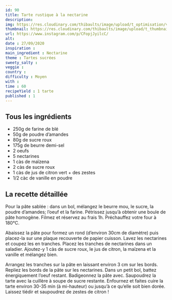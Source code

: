 ```yaml
---
id: 90
title: Tarte rustique à la nectarine
description: 
img: https://res.cloudinary.com/thibaults/image/upload/t_optimisation/v1600524211/Recipes/20200929_tarte_nectarine.jpg
thumbnail: https://res.cloudinary.com/thibaults/image/upload/t_thumbnail_josie/v1600524211/Recipes/20200929_tarte_nectarine.jpg
url: https://www.instagram.com/p/CFopjJyilcC/
alt: 
date : 27/09/2020
inspiration : 
main_ingredient : Nectarine
theme : Tartes sucrées
sweety_salty : 
veggie : 
country :
difficulty : Moyen
with : 
time : 60
recipeYield : 1 tarte
published : 1
---
```


## Tous les ingrédients
 - 250g de farine de blé
 - 50g de poudre d’amandes
 - 80g de sucre roux
 - 175g de beurre demi-sel
 - 2 oeufs
 - 5 nectarines
 - 1 càs de maïzena
 - 2 càs de sucre roux
 - 1 càs de jus de citron vert + des zestes
 - 1/2 càc de vanille en poudre

## La recette détaillée
Pour la pâte sablée : dans un bol, mélangez le beurre mou, le sucre, la poudre d’amandes; l’oeuf et la farine. Pétrissez jusqu’à obtenir une boule de pâte homogène. Filmez et réservez au frais 1h. Préchauffez votre four à 180°C.

Abaissez la pâte pour formez un rond (d’environ 30cm de diamètre) puis placez-la sur une plaque recouverte de papier cuisson. Lavez les nectarines et coupez les en tranches. Placez les tranches de nectarines dans un saladier. Ajoutez-y 1 càs de sucre roux, le jus de citron, la maïzena et la vanille et mélangez bien.

Arrangez les tranches sur la pâte en laissant environ 3 cm sur les bords. Repliez les bords de la pâte sur les nectarines. Dans un petit bol, battez énergiquement l’oeuf restant. Badigeonnez la pâte avec. Saupoudrez la tarte avec la cuillère à soupe de sucre restante. Enfournez et faites cuire la tarte environ 30-35 min (à mi-hauteur) ou jusqu’à ce qu’elle soit bien dorée. Laissez tiédir et saupoudrez de zestes de citron !